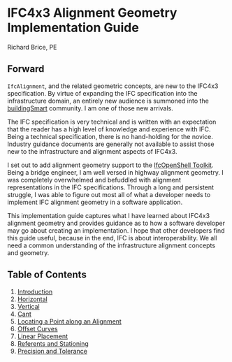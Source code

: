 # IFC4x3 Alignment Geometry Implementation Guide
Richard Brice, PE

## Forward
`IfcAlignment`, and the related geometric concepts, are new to the IFC4x3 specification. By virtue of expanding the IFC specification into the infrastructure domain, an entirely new audience is summoned into the [buildingSmart](buildingsmart.org) community. I am one of those new arrivals.

The IFC specification is very technical and is written with an expectation that the reader has a high level of knowledge and experience with IFC. Being a technical specification, there is no hand-holding for the novice. Industry guidance documents are generally not available to assist those new to the infrastructure and alignment aspects of IFC4x3. 

I set out to add alignment geometry support to the [IfcOpenShell Toolkit](https://www.ifcopenshell.org). Being a bridge engineer, I am well versed in highway alignment geometry. I was completely overwhelmed and befuddled with alignment representations in the IFC specifications. Through a long and persistent struggle, I was able to figure out most all of what a developer needs to implement IFC alignment geometry in a software application.

This implementation guide captures what I have learned about IFC4x3 alignment geometry and provides guidance as to how a software developer may go about creating an implementation. I hope that other developers find this guide useful, because in the end, IFC is about interoperability. We all need a common understanding of the infrastructure alignment concepts and geometry.

## Table of Contents

1. [Introduction](Introduction.md)
2. [Horizontal](Horizontal.md)
3. [Vertical](Vertical.md)
4. [Cant](Cant.md)
5. [Locating a Point along an Alignment](LocatingPoints.md)
6. [Offset Curves](OffsetCurves.md)
7. [Linear Placement](LinearPlacement.md)
8. [Referents and Stationing](Referents_and_Stationing.md)
9. [Precision and Tolerance](Precision_and_Tolerance.md)
